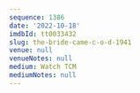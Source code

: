 ```yaml
---
sequence: 1386
date: '2022-10-18'
imdbId: tt0033432
slug: the-bride-came-c-o-d-1941
venue: null
venueNotes: null
medium: Watch TCM
mediumNotes: null
---
```


